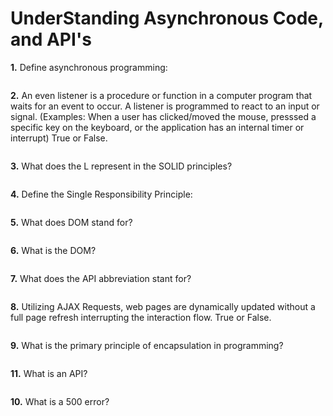 # UnderStanding Asynchronous Code, and API's

**1.** Define asynchronous programming:
<!-- enter you answer in the space below -->
```

```
**2.** An even listener is a procedure or function in a computer program that waits for an event to occur. A listener is programmed to react to an input or signal. (Examples: When a user has clicked/moved the mouse, presssed a specific key on the keyboard, or the application has an internal timer or interrupt) True or False.
<!-- enter you answer in the space below -->
```

```
**3.** What does the L represent in the SOLID principles?
<!-- enter you answer in the space below -->
```

```
**4.** Define the Single Responsibility Principle:
<!-- enter you answer in the space below -->
```

```
**5.** What does DOM stand for?
<!-- enter you answer in the space below -->
```

```
**6.** What is the DOM?
<!-- enter you answer in the space below -->
```

```
**7.** What does the API abbreviation stant for?
<!-- enter you answer in the space below -->
```

```
**8.** Utilizing AJAX Requests, web pages are dynamically updated without a full page refresh interrupting the interaction flow. True or False.
<!-- enter you answer in the space below -->
```

```
**9.** What is the primary principle of encapsulation in programming?
<!-- enter you answer in the space below -->
```

```
**11.** What is an API?
<!-- enter you answer in the space below -->
```

```
**10.** What is a 500 error?
<!-- enter you answer in the space below -->
```

```